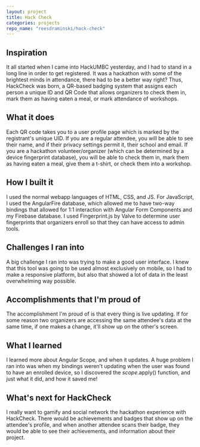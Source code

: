```yaml
---
layout: project
title: Hack Check
categories: projects
repo_name: "reesdraminski/hack-check"
---
```


## Inspiration
It all started when I came into HackUMBC yesterday, and I had to stand in a long line in order to get registered. It was a hackathon with some of the brightest minds in attendance, there had to be a better way right? Thus, HackCheck was born, a QR-based badging system that assigns each person a unique ID and QR Code that allows organizers to check them in, mark them as having eaten a meal, or mark attendance of workshops.

## What it does
Each QR code takes you to a user profile page which is marked by the registrant's unique UID. If you are a regular attendee, you will be able to see their name, and if their privacy settings permit it, their school and email. If you are a hackathon volunteer/organizer (which can be determined by a device fingerprint database), you will be able to check them in, mark them as having eaten a meal, give them a t-shirt, or check them into a workshop.

## How I built it
I used the normal webapp languages of HTML, CSS, and JS. For JavaScript, I used the AngularFire database, which allowed me to have two-way bindings that allowed for 1:1 interaction with Angular Form Components and my Firebase database. I used Fingerprint.js by Valve to determine user fingerprints that organizers enroll so that they can have access to admin tools.

## Challenges I ran into
A big challenge I ran into was trying to make a good user interface. I knew that this tool was going to be used almost exclusively on mobile, so I had to make a responsive platform, but also that showed a lot of data in the least overwhelming way possible.

## Accomplishments that I'm proud of
The accomplishment I'm proud of is that every thing is live updating. If for some reason two organizers are accessing the same attendee's data at the same time, if one makes a change, it'll show up on the other's screen.

## What I learned
I learned more about Angular Scope, and when it updates. A huge problem I ran into was when my bindings weren't updating when the user was found to have an enrolled device, so I discovered the $scope.$apply() function, and just what it did, and how it saved me!

## What's next for HackCheck
I really want to gamify and social network the hackathon experience with HackCheck. There would be achievements and badges that show up on the attendee's profile, and when another attendee scans their badge, they would be able to see their achievements, and information about their project.